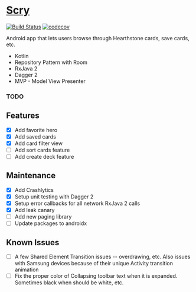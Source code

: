 # [Scry](https://play.google.com/store/apps/details?id=com.taylorcase.hearthstonescry&hl=en)
[![Build Status](https://travis-ci.com/caseta/Scry.svg?branch=master)](https://travis-ci.com/caseta/Scry) [![codecov](https://codecov.io/gh/caseta/Scry/branch/master/graph/badge.svg)](https://codecov.io/gh/caseta/Scry)

Android app that lets users browse through Hearthstone cards, save cards, etc.

- Kotlin
- Repository Pattern with Room
- RxJava 2
- Dagger 2
- MVP - Model View Presenter

### TODO

Features
------
- [x] Add favorite hero
- [x] Add saved cards
- [x] Add card filter view
- [ ] Add sort cards feature 
- [ ] Add create deck feature

Maintenance
------
- [x] Add Crashlytics
- [x] Setup unit testing with Dagger 2
- [x] Setup error callbacks for all network RxJava 2 calls
- [x] Add leak canary
- [ ] Add new paging library
- [ ] Update packages to androidx

Known Issues
------
- [ ] A few Shared Element Transition issues -- overdrawing, etc. Also issues with Samsung devices because of their unique Activity transition animation
- [ ] Fix the proper color of Collapsing toolbar text when it is expanded. Sometimes black when should be white, etc.
